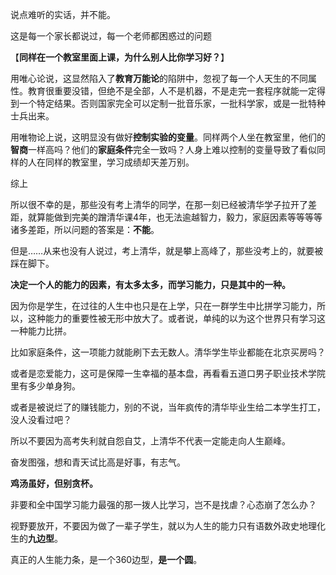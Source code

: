 



说点难听的实话，并不能。

这是每一个家长都说过，每一个老师都困惑过的问题

【**同样在一个教室里面上课，为什么别人比你学习好？**】

用唯心论说，这显然陷入了**教育万能论**的陷阱中，忽视了每一个人天生的不同属性。教育很重要没错，但绝不是全部，人不是机器，不是走完一套程序就能一定得到一个特定结果。否则国家完全可以定制一批音乐家，一批科学家，或是一批特种士兵出来。

用唯物论上说，这明显没有做好**控制实验的变量**。同样两个人坐在教室里，他们的**智商**一样高吗？他们的**家庭条件**完全一致吗？人身上难以控制的变量导致了看似同样的人在同样的教室里，学习成绩却天差万别。

综上

所以很不幸的是，那些没有考上清华的同学，在那一刻已经被清华学子拉开了差距，就算能做到完美的蹭清华课4年，也无法逾越智力，毅力，家庭因素等等等等诸多差距，所以问题的答案是：**不能**。

但是……从来也没有人说过，考上清华，就是攀上高峰了，那些没考上的，就要被踩在脚下。

**决定一个人的能力的因素，有太多太多，而学习能力，只是其中的一种。**

因为你是学生，在过往的人生中也只是在上学，只在一群学生中比拼学习能力，所以，这种能力的重要性被无形中放大了。或者说，单纯的以为这个世界只有学习这一种能力比拼。

比如家庭条件，这一项能力就能刷下去无数人。清华学生毕业都能在北京买房吗？

或者是恋爱能力，这可是保障一生幸福的基本盘，再看看五道口男子职业技术学院里有多少单身狗。

或者是被说烂了的赚钱能力，别的不说，当年疯传的清华毕业生给二本学生打工，没人没看过吧？

所以不要因为高考失利就自怨自艾，上清华不代表一定能走向人生巅峰。

奋发图强，想和青天试比高是好事，有志气。

**鸡汤虽好，但别贪杯。**

非要和全中国学习能力最强的那一拨人比学习，岂不是找虐？心态崩了怎么办？

视野要放开，不要因为做了一辈子学生，就以为人生的能力只有语数外政史地理化生的**九边型**。

真正的人生能力条，是一个360边型，**是一个圆**。





